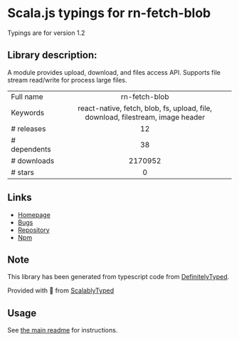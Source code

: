 
# Scala.js typings for rn-fetch-blob

Typings are for version 1.2

## Library description:
A module provides upload, download, and files access API. Supports file stream read/write for process large files.

|                    |                 |
| ------------------ | :-------------: |
| Full name          | rn-fetch-blob |
| Keywords           | react-native, fetch, blob, fs, upload, file, download, filestream, image header |
| # releases         | 12 |
| # dependents       | 38 |
| # downloads        | 2170952 |
| # stars            | 0 |

## Links
- [Homepage](https://github.com/joltup/rn-fetch-blob#readme)
- [Bugs](https://github.com/joltup/rn-fetch-blob/issues)
- [Repository](https://github.com/joltup/rn-fetch-blob)
- [Npm](https://www.npmjs.com/package/rn-fetch-blob)
    


## Note
This library has been generated from typescript code from [DefinitelyTyped](https://definitelytyped.org).

Provided with :purple_heart: from [ScalablyTyped](https://github.com/oyvindberg/ScalablyTyped)

## Usage
See [the main readme](../../readme.md) for instructions.


